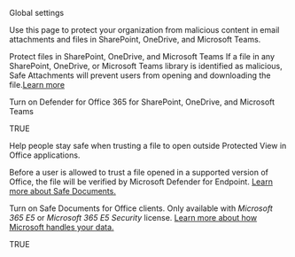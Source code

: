 Global settings

Use this page to protect your organization from malicious content in email attachments and files in SharePoint, OneDrive, and Microsoft Teams.

Protect files in SharePoint, OneDrive, and Microsoft Teams If a file in any SharePoint, OneDrive, or Microsoft Teams library is identified as malicious, Safe Attachments will prevent users from opening and downloading the file.[Learn more](https://go.microsoft.com/fwlink/?linkid=874391)

Turn on Defender for Office 365 for SharePoint, OneDrive, and Microsoft Teams

TRUE

Help people stay safe when trusting a file to open outside Protected View in Office applications.

Before a user is allowed to trust a file opened in a supported version of Office, the file will be verified by Microsoft Defender for Endpoint. [Learn more about Safe Documents.](https://go.microsoft.com/fwlink/p/?linkid=2118448)

Turn on Safe Documents for Office clients. Only available with _Microsoft 365 E5_ or _Microsoft 365 E5 Security_ license. [Learn more about how Microsoft handles your data.](https://go.microsoft.com/fwlink/?linkid=2127586)

TRUE